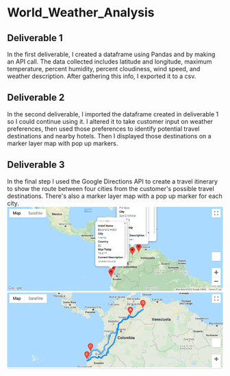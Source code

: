 # World_Weather_Analysis
## Deliverable 1
In the first deliverable, I created a dataframe using Pandas and by making an API call. The data collected includes latitude and longitude, maximum temperature, percent humidity, percent cloudiness, wind speed, and weather description. After gathering this info, I exported it to a csv. 

## Deliverable 2
In the second deliverable, I imported the dataframe created in deliverable 1 so I could continue using it. I altered it to take customer input on weather preferences, then used those preferences to identify potential travel destinations and nearby hotels. Then I displayed those destinations on a marker layer map with pop up markers. 

## Deliverable 3
In the final step I used the Google Directions API to create a travel itinerary to show the route between four cities from the customer's possible travel destinations. There's also a marker layer map with a pop up marker for each city. 
![](Vacation_Itinerary/WeatherPy_travel_map_markers.PNG)
![](Vacation_Itinerary/WeatherPy_travel_map.png)
